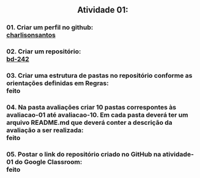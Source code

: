 <h2 align="center">Atividade 01:
  
<h3>01. Criar um perfil no github:<br>
<a href = "https://github.com/charlisonsantos">charlisonsantos</a>

<h3>02. Criar um repositório:<br>
<a href = "https://github.com/charlisonsantos/bd-242/tree/main">bd-242</a>

<h3>03. Criar uma estrutura de pastas no repositório conforme as orientações definidas em Regras:<br>
feito

<h3>04. Na pasta avaliações criar 10 pastas correspontes às avaliacao-01 até avaliacao-10. Em cada pasta deverá ter um arquivo README.md que deverá conter a descrição da avaliação a ser realizada:<br>
feito

<h3>05. Postar o link do repositório criado no GitHub na atividade-01 do Google Classroom:<br>
feito
